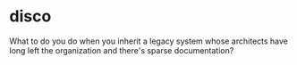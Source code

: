 # disco

What to do you do when you inherit a legacy system whose architects have long left the organization and there's sparse documentation?
